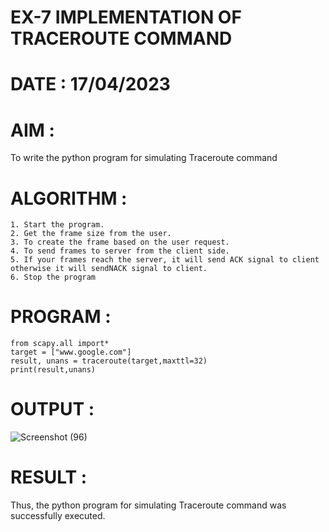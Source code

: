 # EX-7 IMPLEMENTATION OF TRACEROUTE COMMAND

# DATE : 17/04/2023

# AIM :
To write the python program for simulating Traceroute command


# ALGORITHM :
```
1. Start the program.
2. Get the frame size from the user.
3. To create the frame based on the user request.
4. To send frames to server from the client side.
5. If your frames reach the server, it will send ACK signal to client
otherwise it will sendNACK signal to client.
6. Stop the program
```
# PROGRAM :
```
from scapy.all import*
target = ["www.google.com"]
result, unans = traceroute(target,maxttl=32)
print(result,unans)
```

# OUTPUT :

![Screenshot (96)](https://github.com/ArpanBardhan/EX-7/assets/119405037/39f470d2-6847-48a8-83a8-b0da589de513)


# RESULT :
Thus, the python program for simulating Traceroute command was successfully executed.
